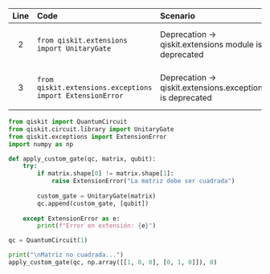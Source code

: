 | Line | Code | Scenario | Reference | Artifact | Refactoring |   
| :--: | :--- | :------- | :-------: | :------- | :---------- | 
| 2 | `from qiskit.extensions import UnitaryGate` | Deprecation -> qiskit.extensions module is deprecated | qrn_notax_ddbb-8fa78c41-fe65-4855-a211-6812b683b158 | qiskit.extensions | `from qiskit.circuit.library import UnitaryGate` | 
| 3 | `from qiskit.extensions.exceptions import ExtensionError` | Deprecation -> qiskit.extensions.exceptions is deprecated | qrn_notax_ddbb-8fa78c41-fe65-4855-a211-6812b683b158 | qiskit.extensions.exceptions | `from qiskit.exceptions import ExtensionError` | 

```python
from qiskit import QuantumCircuit
from qiskit.circuit.library import UnitaryGate
from qiskit.exceptions import ExtensionError
import numpy as np

def apply_custom_gate(qc, matrix, qubit):
    try:
        if matrix.shape[0] != matrix.shape[1]:
            raise ExtensionError("La matriz debe ser cuadrada")
            
        custom_gate = UnitaryGate(matrix)
        qc.append(custom_gate, [qubit])
        
    except ExtensionError as e:
        print(f"Error en extensión: {e}")

qc = QuantumCircuit(1)

print("\nMatriz no cuadrada...")
apply_custom_gate(qc, np.array([[1, 0, 0], [0, 1, 0]]), 0)
```